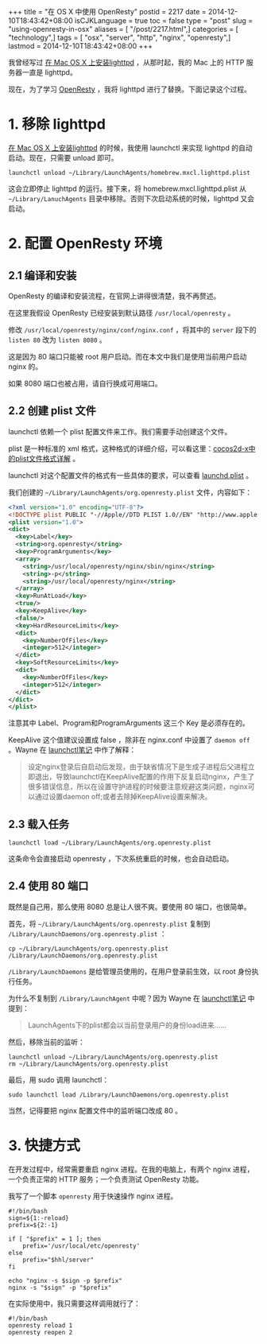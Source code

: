+++
title = "在 OS X 中使用 OpenResty"
postid = 2217
date = 2014-12-10T18:43:42+08:00
isCJKLanguage = true
toc = false
type = "post"
slug = "using-openresty-in-osx"
aliases = [ "/post/2217.html",]
categories = [ "technology",]
tags = [ "osx", "server", "http", "nginx", "openresty",]
lastmod = 2014-12-10T18:43:42+08:00
+++


我曾经写过 [在 Mac OS X 上安装lighttpd][1] ，从那时起，我的 Mac 上的 HTTP 服务器一直是 lighttpd。

现在，为了学习 [OpenResty][2] ，我将 lighttpd 进行了替换。下面记录这个过程。

# 1. 移除 lighttpd

[在 Mac OS X 上安装lighttpd][1] 的时候，我使用 launchctl 来实现 lighttpd 的自动启动。现在，只需要 unload 即可。

    launchctl unload ~/Library/LaunchAgents/homebrew.mxcl.lighttpd.plist

这会立即停止 lighttpd 的运行。接下来，将 homebrew.mxcl.lighttpd.plist 从`~/Library/LanuchAgents` 目录中移除。否则下次启动系统的时候，lighttpd 又会启动。

<!--more-->

<a name="service"></a>
# 2. 配置 OpenResty 环境

## 2.1 编译和安装

OpenResty 的编译和安装流程，在官网上讲得很清楚，我不再赘述。

在这里我假设 OpenResty 已经安装到默认路径 `/usr/local/openresty` 。

修改 `/usr/local/openresty/nginx/conf/nginx.conf` ，将其中的 `server` 段下的 `listen 80` 改为 `listen 8080` 。

这是因为 80 端口只能被 root 用户启动。而在本文中我们是使用当前用户启动 nginx 的。

如果 8080 端口也被占用，请自行换成可用端口。

## 2.2 创建 plist 文件

launchctl 依赖一个 plist 配置文件来工作。我们需要手动创建这个文件。

plist 是一种标准的 xml 格式，这种格式的详细介绍，可以看这里：[cocos2d-x中的plist文件格式详解][5] 。

launchctl 对这个配置文件的格式有一些具体的要求，可以查看 [launchd.plist][3] 。

我们创建的 `~/Library/LaunchAgents/org.openresty.plist` 文件，内容如下：

``` xml
<?xml version="1.0" encoding="UTF-8"?>
<!DOCTYPE plist PUBLIC "-//Apple//DTD PLIST 1.0//EN" "http://www.apple.com/DTDs/PropertyList-1.0.dtd">
<plist version="1.0">
<dict>
  <key>Label</key>
  <string>org.openresty</string>
  <key>ProgramArguments</key>
  <array>
    <string>/usr/local/openresty/nginx/sbin/nginx</string>
    <string>-p</string>
    <string>/usr/local/openresty/nginx</string>
  </array>
  <key>RunAtLoad</key>
  <true/>
  <key>KeepAlive</key>
  <false/>
  <key>HardResourceLimits</key>
  <dict>
    <key>NumberOfFiles</key>
    <integer>512</integer>
  </dict>
  <key>SoftResourceLimits</key>
  <dict>
    <key>NumberOfFiles</key>
    <integer>512</integer>
  </dict>
</dict>
</plist>
```


注意其中 Label、Program和ProgramArguments 这三个 Key 是必须存在的。

KeepAlive 这个值建议设置成 false ，除非在 nginx.conf 中设置了 `daemon off` 。Wayne 在 [launchctl笔记][4] 中作了解释：

>设定nginx登录后自启动后发现，由于缺省情况下是生成子进程后父进程立即退出，导致launchctl在KeepAlive配置的作用下反复启动nginx，产生了很多错误信息，所以在设置守护进程的时候要注意规避这类问题，nginx可以通过设置daemon off;或者去除掉KeepAlive设置来解决。

## 2.3 载入任务

``` shell
launchctl load ~/Library/LaunchAgents/org.openresty.plist
```

这条命令会直接启动 openresty ，下次系统重启的时候，也会自动启动。

## 2.4 使用 80 端口

既然是自己用，那么使用 8080 总是让人很不爽。要使用 80 端口，也很简单。

首先，将 `~/Library/LaunchAgents/org.openresty.plist` 复制到 `/Library/LaunchDaemons/org.openresty.plist` ：

```
cp ~/Library/LaunchAgents/org.openresty.plist /Library/LaunchDaemons/org.openresty.plist
```

`/Library/LaunchDaemons` 是给管理员使用的，在用户登录前生效，以 root 身份执行任务。

为什么不复制到 `/Library/LaunchAgent` 中呢？因为 Wayne 在 [launchctl笔记][4] 中提到：

>LaunchAgents下的plist都会以当前登录用户的身份load进来……

然后，移除当前的监听：

``` shell
launchctl unload ~/Library/LaunchAgents/org.openresty.plist
rm ~/Library/LaunchAgents/org.openresty.plist
```

最后，用 sudo 调用 launchctl：

``` shell
sudo launchctl load /Library/LaunchDaemons/org.openresty.plist
```

当然，记得要把 nginx 配置文件中的监听端口改成 80 。

<a name="shortcut"></a>
# 3. 快捷方式

在开发过程中，经常需要重启 nginx 进程。在我的电脑上，有两个 nginx 进程，一个负责正常的 HTTP 服务；一个负责测试 OpenResty 功能。

我写了一个脚本 `openresty` 用于快速操作 nginx 进程。

``` shell
#!/bin/bash
sign=${1:-reload}
prefix=${2:-1}

if [ "$prefix" = 1 ]; then
    prefix='/usr/local/etc/openresty'
else
    prefix="$hhl/server"
fi

echo "nginx -s $sign -p $prefix"
nginx -s "$sign" -p "$prefix"
```

在实际使用中，我只需要这样调用就行了：

```
#!/bin/bash
openresty reload 1
openresty reopen 2
```

[1]: https://blog.zengrong.net/post/2127.html
[2]: http://openresty.org
[3]: https://developer.apple.com/library/mac/documentation/Darwin/Reference/ManPages/man5/launchd.plist.5.html
[4]: http://zhengwei.name/2011/11/lanunchctl-notes/ 
[5]: https://blog.zengrong.net/post/1981.html
